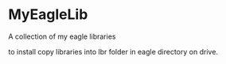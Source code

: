 MyEagleLib
==============

A collection of my eagle libraries

to install copy libraries into lbr folder in eagle directory on drive.
